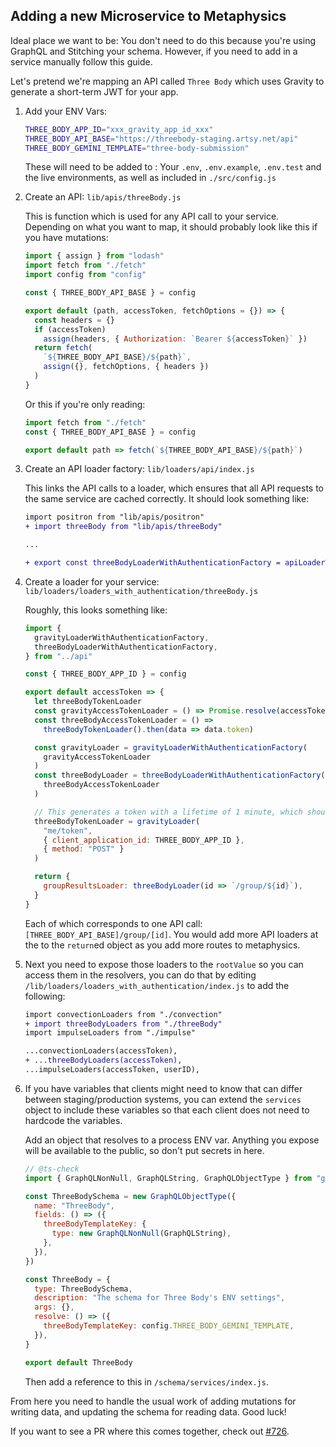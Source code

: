 ## Adding a new Microservice to Metaphysics

Ideal place we want to be: You don't need to do this because you're using
GraphQL and Stitching your schema. However, if you need to add in a service
manually follow this guide.

Let's pretend we're mapping an API called `Three Body` which uses Gravity to
generate a short-term JWT for your app.

1. Add your ENV Vars:

   ```sh
   THREE_BODY_APP_ID="xxx_gravity_app_id_xxx"
   THREE_BODY_API_BASE="https://threebody-staging.artsy.net/api"
   THREE_BODY_GEMINI_TEMPLATE="three-body-submission"
   ```

   These will need to be added to : Your `.env`, `.env.example`, `.env.test` and
   the live environments, as well as included in `./src/config.js`

1. Create an API: `lib/apis/threeBody.js`

   This is function which is used for any API call to your service. Depending on
   what you want to map, it should probably look like this if you have
   mutations:

   ```js
   import { assign } from "lodash"
   import fetch from "./fetch"
   import config from "config"

   const { THREE_BODY_API_BASE } = config

   export default (path, accessToken, fetchOptions = {}) => {
     const headers = {}
     if (accessToken)
       assign(headers, { Authorization: `Bearer ${accessToken}` })
     return fetch(
       `${THREE_BODY_API_BASE}/${path}`,
       assign({}, fetchOptions, { headers })
     )
   }
   ```

   Or this if you're only reading:

   ```js
   import fetch from "./fetch"
   const { THREE_BODY_API_BASE } = config

   export default path => fetch(`${THREE_BODY_API_BASE}/${path}`)
   ```

1. Create an API loader factory: `lib/loaders/api/index.js`

   This links the API calls to a loader, which ensures that all API requests to
   the same service are cached correctly. It should look something like:

   ```diff
   import positron from "lib/apis/positron"
   + import threeBody from "lib/apis/threeBody"

   ...

   + export const threeBodyLoaderWithAuthenticationFactory = apiLoaderWithAuthenticationFactory(threeBody)
   ```

1. Create a loader for your service:
   `lib/loaders/loaders_with_authentication/threeBody.js`

   Roughly, this looks something like:

   ```js
   import {
     gravityLoaderWithAuthenticationFactory,
     threeBodyLoaderWithAuthenticationFactory,
   } from "../api"

   const { THREE_BODY_APP_ID } = config

   export default accessToken => {
     let threeBodyTokenLoader
     const gravityAccessTokenLoader = () => Promise.resolve(accessToken)
     const threeBodyAccessTokenLoader = () =>
       threeBodyTokenLoader().then(data => data.token)

     const gravityLoader = gravityLoaderWithAuthenticationFactory(
       gravityAccessTokenLoader
     )
     const threeBodyLoader = threeBodyLoaderWithAuthenticationFactory(
       threeBodyAccessTokenLoader
     )

     // This generates a token with a lifetime of 1 minute, which should be plenty of time to fulfill a full query.
     threeBodyTokenLoader = gravityLoader(
       "me/token",
       { client_application_id: THREE_BODY_APP_ID },
       { method: "POST" }
     )

     return {
       groupResultsLoader: threeBodyLoader(id => `/group/${id}`),
     }
   }
   ```

   Each of which corresponds to one API call:
   `[THREE_BODY_API_BASE]/group/[id]`. You would add more API loaders at the to
   the `return`ed object as you add more routes to metaphysics.

1. Next you need to expose those loaders to the `rootValue` so you can access
   them in the resolvers, you can do that by editing
   `/lib/loaders/loaders_with_authentication/index.js` to add the following:

   ```diff
   import convectionLoaders from "./convection"
   + import threeBodyLoaders from "./threeBody"
   import impulseLoaders from "./impulse"

   ...convectionLoaders(accessToken),
   + ...threeBodyLoaders(accessToken),
   ...impulseLoaders(accessToken, userID),
   ```

1. If you have variables that clients might need to know that can differ between
   staging/production systems, you can extend the `services` object to include
   these variables so that each client does not need to hardcode the variables.

   Add an object that resolves to a process ENV var. Anything you expose will be
   available to the public, so don't put secrets in here.

   ```js
   // @ts-check
   import { GraphQLNonNull, GraphQLString, GraphQLObjectType } from "graphql"

   const ThreeBodySchema = new GraphQLObjectType({
     name: "ThreeBody",
     fields: () => ({
       threeBodyTemplateKey: {
         type: new GraphQLNonNull(GraphQLString),
       },
     }),
   })

   const ThreeBody = {
     type: ThreeBodySchema,
     description: "The schema for Three Body's ENV settings",
     args: {},
     resolve: () => ({
       threeBodyTemplateKey: config.THREE_BODY_GEMINI_TEMPLATE,
     }),
   }

   export default ThreeBody
   ```

   Then add a reference to this in `/schema/services/index.js`.

From here you need to handle the usual work of adding mutations for writing
data, and updating the schema for reading data. Good luck!

If you want to see a PR where this comes together, check out
[#726](https://github.com/artsy/metaphysics/pull/726).

